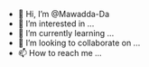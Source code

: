 - 👋 Hi, I’m @Mawadda-Da
- 👀 I’m interested in ...
- 🌱 I’m currently learning ...
- 💞️ I’m looking to collaborate on ...
- 📫 How to reach me ...

<!---
Mawadda-Da/Mawadda-Da is a ✨ special ✨ repository because its `README.md` (this file) appears on your GitHub profile.
You can click the Preview link to take a look at your changes.
--->
